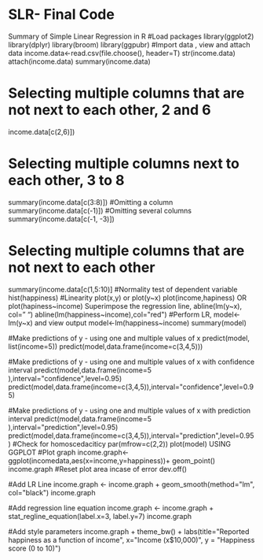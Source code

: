 # SLR- Final Code
Summary of Simple Linear Regression in R
#Load packages
library(ggplot2)
library(dplyr)
library(broom)
library(ggpubr)
#Import data , view and attach data
income.data<-read.csv(file.choose(), header=T)
str(income.data)        
attach(income.data)
summary(income.data)
# Selecting multiple columns that are not next to each other, 2 and 6
income.data[c(2,6)])
# Selecting multiple columns next to each other, 3 to 8
summary(income.data[c(3:8)])
#Omitting a column
summary(income.data[c(-1)])
#Omitting several columns
summary(income.data[c(-1, -3)])
# Selecting multiple columns that are not next to each other
 summary(income.data[c(1,5:10)]
#Normality test of dependent variable
hist(happiness)
#Linearity plot(x,y) or plot(y~x)
plot(income,hapiness)   OR plot(hapiness~income)
Superimpose the regression line, abline(lm(y~x), col=”  “)
abline(lm(happiness~income),col="red")
#Perform LR,  model<-lm(y~x) and view output
model<-lm(happiness~income)
summary(model)

#Make predictions of y - using one and multiple values of x
predict(model, list(income=5))
predict(model,data.frame(income=c(3,4,5)))

#Make predictions of y - using one and multiple values of x with confidence interval
predict(model,data.frame(income=5 ),interval="confidence",level=0.95)
predict(model,data.frame(income=c(3,4,5)),interval="confidence",level=0.95)

#Make predictions of y - using one and multiple values of x with prediction interval
predict(model,data.frame(income=5 ),interval="prediction",level=0.95)
predict(model,data.frame(income=c(3,4,5)),interval="prediction",level=0.95)
#Check for homoscedaciticy
par(mfrow=c(2,2))
plot(model)
USING GGPLOT
#Plot graph
income.graph<-ggplot(incomedata,aes(x=income,y=happiness))+
  geom_point()
income.graph
#Reset plot area incase of error
dev.off()

#Add LR Line 
income.graph <- income.graph + geom_smooth(method="lm", col="black")
income.graph

#Add regression line equation
income.graph <- income.graph + stat_regline_equation(label.x=3, label.y=7)
income.graph

#Add style parameters
income.graph + theme_bw() +
 labs(title="Reported happiness as a function of income",
       x="Income (x$10,000)",
       y = "Happiness score (0 to 10)")

